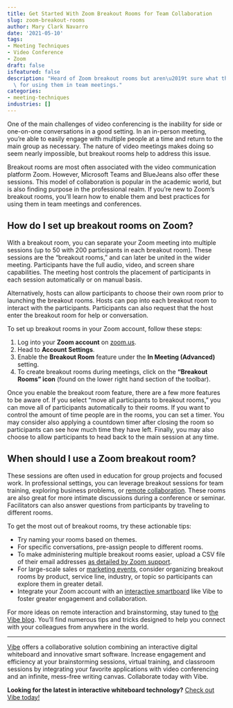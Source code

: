 ```yaml
---
title: Get Started With Zoom Breakout Rooms for Team Collaboration
slug: zoom-breakout-rooms
author: Mary Clark Navarro
date: '2021-05-10'
tags:
- Meeting Techniques
- Video Conference
- Zoom
draft: false
isfeatured: false
description: "Heard of Zoom breakout rooms but aren\u2019t sure what they\u2019re about? We\u2019ll teach you the best practices\
  \ for using them in team meetings."
categories:
- meeting-techniques
industries: []
---
```


One of the main challenges of video conferencing is the inability for side or one-on-one conversations in a good setting. In an in-person meeting, you’re able to easily engage with multiple people at a time and return to the main group as necessary. The nature of video meetings makes doing so seem nearly impossible, but breakout rooms help to address this issue. 

Breakout rooms are most often associated with the video communication platform Zoom. However, Microsoft Teams and BlueJeans also offer these sessions. This model of collaboration is popular in the academic world, but is also finding purpose in the professional realm. If you’re new to Zoom’s breakout rooms, you’ll learn how to enable them and best practices for using them in team meetings and conferences. 

## How do I set up breakout rooms on Zoom?

With a breakout room, you can separate your Zoom meeting into multiple sessions (up to 50 with 200 participants in each breakout room). These sessions are the “breakout rooms,” and can later be united in the wider meeting. Participants have the full audio, video, and screen share capabilities. The meeting host controls the placement of participants in each session automatically or on manual basis.

Alternatively, hosts can allow participants to choose their own room prior to launching the breakout rooms. Hosts can pop into each breakout room to interact with the participants. Participants can also request that the host enter the breakout room for help or conversation. 

To set up breakout rooms in your Zoom account, follow these steps:

1. Log into your **Zoom account** on [zoom.us](https://zoom.us/).
2. Head to **Account Settings**.
3. Enable the **Breakout Room** feature under the **In Meeting (Advanced)** setting.
4. To create breakout rooms during meetings, click on the **“Breakout Rooms” icon** (found on the lower right hand section of the toolbar).

Once you enable the breakout room feature, there are a few more features to be aware of. If you select “move all participants to breakout rooms,” you can move all of participants automatically to their rooms. If you want to control the amount of time people are in the rooms, you can set a timer. You may consider also applying a countdown timer after closing the room so participants can see how much time they have left. Finally, you may also choose to allow participants to head back to the main session at any time.

## When should I use a Zoom breakout room?

These sessions are often used in education for group projects and focused work. In professional settings, you can leverage breakout sessions for team training, exploring business problems, or [remote collaboration](https://vibe.us/blog/remote-training-tips/). These rooms are also great for more intimate discussions during a conference or seminar. Facilitators can also answer questions from participants by traveling to different rooms. 

To get the most out of breakout rooms, try these actionable tips:

- Try naming your rooms based on themes.
- For specific conversations, pre-assign people to different rooms.
- To make administering multiple breakout rooms easier, upload a CSV file of their email addresses [as detailed by Zoom support](https://support.zoom.us/hc/en-us/articles/360032752671-Pre-assigning-participants-to-breakout-rooms).
- For large-scale sales or [marketing events](https://vibe.us/blog/the-beginners-guide-to-finding-the-right-virtual-event-platform/), consider organizing breakout rooms by product, service line, industry, or topic so participants can explore them in greater detail.
- Integrate your Zoom account with an [interactive smartboard](https://vibe.us/lp/scenario-remote/) like Vibe to foster greater engagement and collaboration.

For more ideas on remote interaction and brainstorming, stay tuned to [the Vibe blog](https://vibe.us/blog/). You’ll find numerous tips and tricks designed to help you connect with your colleagues from anywhere in the world.



---

[Vibe](https://vibe.us/) offers a collaborative solution combining an interactive digital whiteboard and innovative smart software. Increase engagement and efficiency at your brainstorming sessions, virtual training, and classroom sessions by integrating your favorite applications with video conferencing and an infinite, mess-free writing canvas. Collaborate today with Vibe.

**Looking for the latest in interactive whiteboard technology?** [Check out Vibe today!](https://vibe.us/order/)
